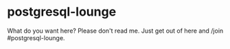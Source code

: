 postgresql-lounge
=================

What do you want here? Please don't read me. Just get out of here and /join #postgresql-lounge.

